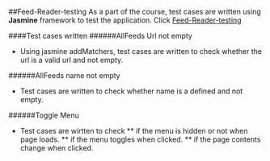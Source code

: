 ##Feed-Reader-testing
As a part of the course, test cases are written using **Jasmine** framework to test the application.
Click [Feed-Reader-testing](http://devi-srinivasan.github.io/Feed-Reader-Testing/)

####Test cases written
######AllFeeds Url not empty
*	Using jasmine addMatchers, test cases are written to check whether the url is a valid url and not empty.

######AllFeeds name not empty
*	Test cases are written to check whether name is a defined and not empty.

######Toggle Menu
*	Test cases are wirtten to check
**     if the menu is hidden or not when page loads.
**     if the menu toggles when clicked.
**     if the page contents change when clicked.			
